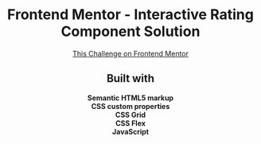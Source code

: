 <h1 align="center">Frontend Mentor - Interactive Rating Component Solution</h1>

<div align="center"><a href="https://www.frontendmentor.io/challenges/interactive-rating-component-koxpeBUmI">This Challenge on Frontend Mentor</a></div>

<h2 align="center">Built with</h2>

<div align="center"><b>Semantic HTML5 markup</b></div>
<div align="center"><b>CSS custom properties</b></div>
<div align="center"><b>CSS Grid</b></div>
<div align="center"><b>CSS Flex</b></div>
<div align="center"><b>JavaScript</b></div>
